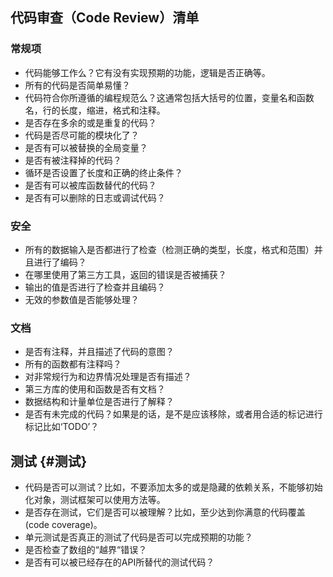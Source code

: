 ## 代码审查（Code Review）清单

### 常规项

* 代码能够工作么？它有没有实现预期的功能，逻辑是否正确等。
* 所有的代码是否简单易懂？
* 代码符合你所遵循的编程规范么？这通常包括大括号的位置，变量名和函数名，行的长度，缩进，格式和注释。
* 是否存在多余的或是重复的代码？
* 代码是否尽可能的模块化了？
* 是否有可以被替换的全局变量？
* 是否有被注释掉的代码？
* 循环是否设置了长度和正确的终止条件？
* 是否有可以被库函数替代的代码？
* 是否有可以删除的日志或调试代码？

### 安全

* 所有的数据输入是否都进行了检查（检测正确的类型，长度，格式和范围）并且进行了编码？
* 在哪里使用了第三方工具，返回的错误是否被捕获？
* 输出的值是否进行了检查并且编码？
* 无效的参数值是否能够处理？

### 文档

* 是否有注释，并且描述了代码的意图？
* 所有的函数都有注释吗？
* 对非常规行为和边界情况处理是否有描述？
* 第三方库的使用和函数是否有文档？
* 数据结构和计量单位是否进行了解释？
* 是否有未完成的代码？如果是的话，是不是应该移除，或者用合适的标记进行标记比如‘TODO’？

## 测试 {#测试}

* 代码是否可以测试？比如，不要添加太多的或是隐藏的依赖关系，不能够初始化对象，测试框架可以使用方法等。
* 是否存在测试，它们是否可以被理解？比如，至少达到你满意的代码覆盖\(code coverage\)。
* 单元测试是否真正的测试了代码是否可以完成预期的功能？
* 是否检查了数组的“越界“错误？
* 是否有可以被已经存在的API所替代的测试代码？



